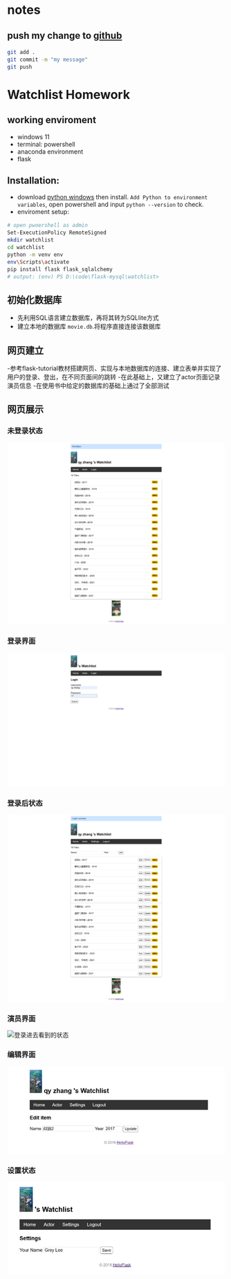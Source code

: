 # notes
## push my change to [github](https://github.com/2021201554zqy/RucMovie)
```bash
git add .
git commit -m "my message"
git push
```
# Watchlist Homework
## working enviroment
- windows 11
- terminal: powershell
- anaconda environment
- flask

## Installation:
- download [python windows](https://www.python.org/ftp/python/3.12.0/python-3.12.0-amd64.exe) then install. `Add Python to environment variables`, open powershell and input `python --version` to check.
- enviroment setup:
```bash
# open pwoershell as admin
Set-ExecutionPolicy RemoteSigned
mkdir watchlist
cd watchlist
python -m venv env
env\Scripts\activate
pip install flask flask_sqlalchemy
# output: (env) PS D:\code\flask-mysql\watchlist>
```

## 初始化数据库
- 先利用SQL语言建立数据库，再将其转为SQLlite方式
- 建立本地的数据库 `movie.db`.将程序直接连接该数据库

## 网页建立
-参考flask-tutorial教材搭建网页、实现与本地数据库的连接、建立表单并实现了用户的登录、登出，在不同页面间的跳转
-在此基础上，又建立了actor页面记录演员信息
-在使用书中给定的数据库的基础上通过了全部测试

## 网页展示

### 未登录状态
![登录进去看到的状态](./screenshots/logout.png)

### 登录界面
![登录进去看到的状态](./screenshots/login.png)

### 登录后状态
![登录进去看到的状态](./screenshots/login_state.png)

### 演员界面
![登录进去看到的状态](./screenshots/actor.png)

### 编辑界面
![登录进去看到的状态](./screenshots/edit.png)

### 设置状态
![登录进去看到的状态](./screenshots/settings.png)